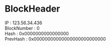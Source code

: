 # BlockHeader

IP : 123.56.34.436 <br>
BlockNumber : 0 <br>
Hash : 0x0000000000000000 <br>
PrevHash : 0x00000000000000000000000000